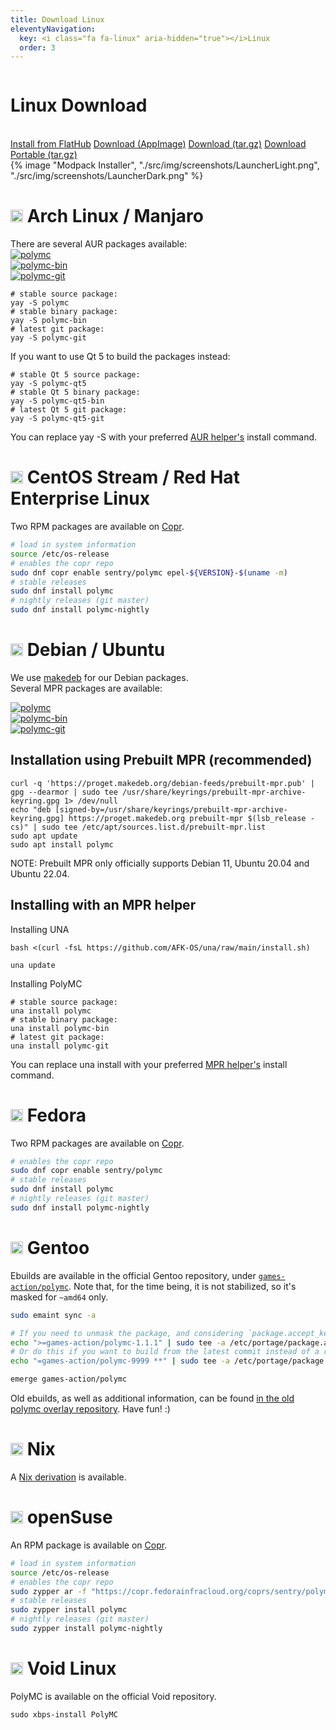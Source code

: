 ```yaml
---
title: Download Linux
eleventyNavigation:
  key: <i class="fa fa-linux" aria-hidden="true"></i>Linux
  order: 3
---
```


<div class="download-content">
  <div class="row">
    <div class="column">
      <div>
        <h1>Linux Download</h1>
        <br>
        <a class="button is-big" href="https://flathub.org/apps/details/org.polymc.PolyMC">Install from FlatHub</a>
        <a class="button is-big" href="https://github.com/PolyMC/PolyMC/releases/download/{{version.current}}/PolyMC-Linux-{{version.current}}-x86_64.AppImage">Download (AppImage)</a>
        <a class="button is-big" href="https://github.com/PolyMC/PolyMC/releases/download/{{version.current}}/PolyMC-Linux-{{version.current}}.tar.gz">Download (tar.gz)</a>
        <a class="button is-big" href="https://github.com/PolyMC/PolyMC/releases/download/{{version.current}}/PolyMC-Linux-portable-{{version.current}}.tar.gz">Download Portable (tar.gz)</a>
      </div>
    </div>
    <div class="column">
      {% image "Modpack Installer", "./src/img/screenshots/LauncherLight.png", "./src/img/screenshots/LauncherDark.png" %}
    </div>
  </div>
</div>

<div class="infobox top">

# <img src="https://www.vectorlogo.zone/logos/archlinux/archlinux-icon.svg" height="20"/> Arch Linux / Manjaro

There are several AUR packages available:  
[![polymc](https://img.shields.io/badge/aur-polymc-blue)](https://aur.archlinux.org/packages/polymc/)  
[![polymc-bin](https://img.shields.io/badge/aur-polymc--bin-blue)](https://aur.archlinux.org/packages/polymc-bin/)  
[![polymc-git](https://img.shields.io/badge/aur-polymc--git-blue)](https://aur.archlinux.org/packages/polymc-git/)

```
# stable source package:
yay -S polymc
# stable binary package:
yay -S polymc-bin
# latest git package:
yay -S polymc-git
```

If you want to use Qt 5 to build the packages instead:
```
# stable Qt 5 source package:
yay -S polymc-qt5
# stable Qt 5 binary package:
yay -S polymc-qt5-bin
# latest Qt 5 git package:
yay -S polymc-qt5-git
```

You can replace yay -S with your preferred [AUR helper's](https://wiki.archlinux.org/title/AUR_helpers) install command.
</div>

<div class="infobox top">

# <img src="https://www.vectorlogo.zone/logos/centos/centos-icon.svg" height="20"> CentOS Stream / Red Hat Enterprise Linux

Two RPM packages are available on [Copr](https://copr.fedorainfracloud.org/coprs/sentry/polymc/).

```bash
# load in system information
source /etc/os-release
# enables the copr repo
sudo dnf copr enable sentry/polymc epel-${VERSION}-$(uname -m)
# stable releases
sudo dnf install polymc
# nightly releases (git master)
sudo dnf install polymc-nightly
```
</div>
  
<div class="infobox top">

# <img src="https://www.vectorlogo.zone/logos/debian/debian-icon.svg" height="20" /> Debian / Ubuntu

We use [makedeb](https://docs.makedeb.org/) for our Debian packages.  
Several MPR packages are available:

[![polymc](https://img.shields.io/badge/mpr-polymc-orange)](https://mpr.makedeb.org/packages/polymc)  
[![polymc-bin](https://img.shields.io/badge/mpr-polymc--bin-orange)](https://mpr.makedeb.org/packages/polymc-bin)  
[![polymc-git](https://img.shields.io/badge/mpr-polymc--git-orange)](https://mpr.makedeb.org/packages/polymc-git)

## Installation using Prebuilt MPR (recommended)

```
curl -q 'https://proget.makedeb.org/debian-feeds/prebuilt-mpr.pub' | gpg --dearmor | sudo tee /usr/share/keyrings/prebuilt-mpr-archive-keyring.gpg 1> /dev/null
echo "deb [signed-by=/usr/share/keyrings/prebuilt-mpr-archive-keyring.gpg] https://proget.makedeb.org prebuilt-mpr $(lsb_release -cs)" | sudo tee /etc/apt/sources.list.d/prebuilt-mpr.list
sudo apt update
sudo apt install polymc
```
NOTE: Prebuilt MPR only officially supports Debian 11, Ubuntu 20.04 and Ubuntu 22.04.

## Installing with an MPR helper 

Installing UNA

```
bash <(curl -fsL https://github.com/AFK-OS/una/raw/main/install.sh)

una update
```
            
Installing PolyMC 

```
# stable source package:
una install polymc
# stable binary package:
una install polymc-bin
# latest git package:
una install polymc-git
```
You can replace una install with your preferred [MPR helper's](https://docs.makedeb.org/using-the-mpr/list-of-mpr-helpers/) install command.
</div>

<div class="infobox top">

# <img src="https://www.vectorlogo.zone/logos/getfedora/getfedora-icon.svg" height="20"> Fedora

Two RPM packages are available on [Copr](https://copr.fedorainfracloud.org/coprs/sentry/polymc/).

```bash
# enables the copr repo
sudo dnf copr enable sentry/polymc
# stable releases
sudo dnf install polymc
# nightly releases (git master)
sudo dnf install polymc-nightly
```
</div>

<div class="infobox top">

# <img src="https://www.gentoo.org/assets/img/logo/gentoo-signet.svg" height="20" /> Gentoo

Ebuilds are available in the official Gentoo repository, under [`games-action/polymc`](https://packages.gentoo.org/packages/games-action/polymc). 
Note that, for the time being, it is not stabilized, so it's masked for `~amd64` only.

```bash
sudo emaint sync -a

# If you need to unmask the package, and considering `package.accept_keywords` to be a folder.
echo ">=games-action/polymc-1.1.1" | sudo tee -a /etc/portage/package.accept_keywords/polymc
# Or do this if you want to build from the latest commit instead of a release
echo "=games-action/polymc-9999 **" | sudo tee -a /etc/portage/package.accept_keywords/polymc

emerge games-action/polymc
```

Old ebuilds, as well as additional information, can be found [in the old polymc overlay repository](https://gitlab.com/flowln/polymc-gentoo/). Have fun! :)
</div>

<div class="infobox top">

# <img src="https://www.vectorlogo.zone/logos/nixos/nixos-icon.svg" height="20" /> Nix

A [Nix derivation](https://github.com/PolyMC/PolyMC/blob/develop/nix/NIX.md) is available.
</div>

<div class="infobox top">

# <img src="https://upload.wikimedia.org/wikipedia/commons/d/d0/OpenSUSE_Logo.svg" height="20"> openSuse

An RPM package is available on [Copr](https://copr.fedorainfracloud.org/coprs/sentry/polymc/).

```bash
# load in system information
source /etc/os-release
# enables the copr repo
sudo zypper ar -f "https://copr.fedorainfracloud.org/coprs/sentry/polymc/repo/${ID}/sentry-polymc-${ID}.repo"
# stable releases
sudo zypper install polymc
# nightly releases (git master)
sudo zypper install polymc-nightly
```
</div>

<div class="infobox top">

# <img src="https://bitcu.co/en/wp-content/uploads/2020/07/Void_Linux_logo.svg_.png" height="20"> Void Linux

PolyMC is available on the official Void repository.

```
sudo xbps-install PolyMC
```
</div>
